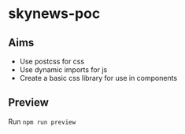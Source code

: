 # skynews-poc
## Aims
- Use postcss for css
- Use dynamic imports for js
- Create a basic css library for use in components

## Preview
Run `npm run preview`
